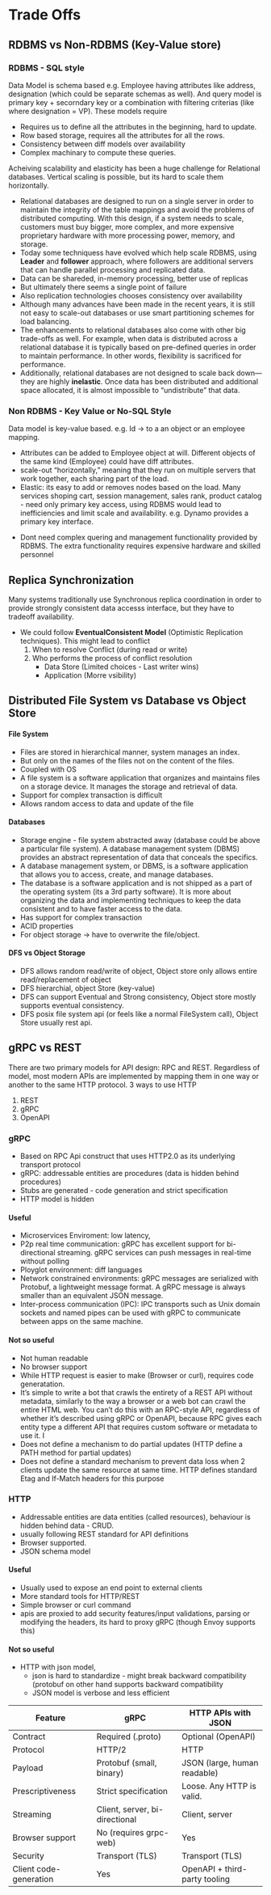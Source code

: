 # Trade Offs

## RDBMS vs Non-RDBMS (Key-Value store)

### RDBMS - SQL style
Data Model is schema based e.g. Employee having attributes like address, designation (which could be separate schemas as well). And query model is primary key + secorndary key or a combination with filtering criterias (like where designation = VP). These models require 
- Requires us to define all the attributes in the beginning, hard to update.
- Row based storage, requires all the attributes for all the rows.
- Consistency between diff models over availability
- Complex machinary to compute these queries.

Acheiving scalability and elasticity has been a huge challenge for Relational databases. Vertical scaling is possible, but its hard to scale them horizontally. 
* Relational databases are designed to run on a single server in order to maintain the integrity of the table mappings and avoid the problems of distributed computing. With this design, if a system needs to scale, customers must buy bigger, more complex, and more expensive proprietary hardware with more processing power, memory, and storage. 
* Today some techniquess have evolved which help scale RDBMS, using **Leader** and **follower** approach, where followers are additional servers that can handle parallel processing and replicated data. 
* Data can be shareded, in-memory processing, better use of replicas
* But ultimately there seems a single point of failure
* Also replication technologies chooses consistency over availability
* Although many advances have been made in the recent years, it is still not easy to scale-out databases or use smart partitioning schemes for load
balancing.
* The enhancements to relational databases also come with other big trade-offs as well. For example, when data is distributed across a relational database it is typically based on pre-defined queries in order to maintain performance. In other words, flexibility is sacrificed for performance.
* Additionally, relational databases are not designed to scale back down—they are highly **inelastic**. Once data has been distributed and additional space allocated, it is almost impossible to “undistribute” that data.

### Non RDBMS - Key Value or No-SQL Style
Data model is key-value based. e.g. Id -> to a an object or an employee mapping.
- Attributes can be added to Employee object at will. Different objects of the same kind (Employee) could have diff attributes.
- scale-out “horizontally,” meaning that they run on multiple servers that work together, each sharing part of the load.
- Elastic: its easy to add or removes nodes based on the load.
Many services shoping cart, session management, sales rank, product catalog - need only primary key access, using RDBMS would lead to
inefficiencies and limit scale and availability. e.g. Dynamo provides a primary key interface. 
* Dont need complex quering and management functionality provided by RDBMS. The extra functionality requires expensive hardware and skilled personnel


## Replica Synchronization
Many systems traditionally use Synchronous replica coordination in order to provide strongly consistent data accesss interface, but they have to tradeoff 
availability. 
- We could follow **EventualConsistent Model** (Optimistic Replication techniques). This might lead to conflict
  1) When to resolve Conflict (during read or write)
  2) Who performs the process of conflict resolution
      * Data Store  (Limited choices - Last writer wins)
      * Application (Morre vsibility)

## Distributed File System vs Database vs Object Store

#### File System
- Files are stored in hierarchical manner, system manages an index.
- But only on the names of the files not on the content of the files.
- Coupled with OS
- A file system is a software application that organizes and maintains files on a storage device. It manages the storage and retrieval of data.
- Support for complex transaction is difficult
- Allows random access to data and update of the file

#### Databases
- Storage engine - file system abstracted away (database could be above a particular file system). A database management system (DBMS) provides an 
abstract representation of data that conceals the specifics.
- A database management system, or DBMS, is a software application that allows you to access, create, and manage databases.
- The database is a software application and is not shipped as a part of the operating system (its a 3rd party software). It is more about 
organizing the data and implementing techniques to keep the data consistent and to have faster access to the data.
- Has support for complex transaction
- ACID properties
- For object storage -> have to overwrite the file/object.

#### DFS vs Object Storage
- DFS allows random read/write of object, Object store only allows entire read/replacement of object
- DFS hierarchial, object Store (key-value)
- DFS can support Eventual and Strong consistency, Object store mostly supports eventual consistency.
- DFS posix file system api (or feels like a normal FileSystem call), Object Store usually rest api.


## gRPC vs REST
There are two primary models for API design: RPC and REST. Regardless of model, most modern APIs are implemented by mapping them in one way or another to the same HTTP protocol. 
3 ways to use HTTP
1) REST
2) gRPC
3) OpenAPI


### gRPC
- Based on RPC Api construct that uses HTTP2.0 as its underlying transport protocol
- gRPC: addressable entities are procedures (data is hidden behind procedures)
- Stubs are generated - code generation and strict specification
- HTTP model is hidden 

#### Useful
- Microservices Enviroment: low latency, 
- P2p real time communication: gRPC has excellent support for bi-directional streaming. gRPC services can push messages in real-time without polling
- Ployglot environment: diff languages 
- Network constrained environments: gRPC messages are serialized with Protobuf, a lightweight message format. A gRPC message is always smaller than an equivalent JSON message.
- Inter-process communication (IPC): IPC transports such as Unix domain sockets and named pipes can be used with gRPC to communicate between apps on the same machine. 

#### Not so useful
- Not human readable
- No browser support
- While HTTP request is easier to make (Browser or curl), requires code generatation.
- It’s simple to write a bot that crawls the entirety of a REST API without metadata, similarly to the way a browser or a web bot can crawl the entire HTML web. You can’t do this with an RPC-style API, regardless of whether it’s described using gRPC or OpenAPI, because RPC gives each entity type a different API that requires custom software or metadata to use it. I
- Does not define a mechanism to do partial updates (HTTP define a PATH method for partial updates)
- Does not define a standard mechanism to prevent data loss when 2 clients update the same resource at same time. HTTP defines standard Etag and If-Match headers for this purpose

### HTTP
- Addressable entities are data entities (called resources), behaviour is hidden behind data - CRUD.
- usually following REST standard for API definitions
- Browser supported.
- JSON schema model

#### Useful
- Usually used to expose an end point to external clients
- More standard tools for HTTP/REST
- Simple browser or curl command
- apis are proxied to add security features/input validations, parsing or modifying the headers, its hard to proxy gRPC (though Envoy supports this)

#### Not so useful
- HTTP with json model, 
  - json is hard to standardize - might break backward compatibility (protobuf on other hand supports backward compatibility
  - JSON model is verbose and less efficient

| Feature	| gRPC  |	HTTP APIs with JSON |
| ------  | ----- | ------------------- |
Contract	| Required (.proto)	| Optional (OpenAPI)
Protocol	| HTTP/2 |	HTTP
Payload	  |Protobuf (small, binary)	| JSON (large, human readable)
Prescriptiveness	| Strict specification	| Loose. Any HTTP is valid.
Streaming	| Client, server, bi-directional	| Client, server
Browser support |	No (requires grpc-web)	| Yes
Security	| Transport (TLS)	| Transport (TLS)
Client code-generation	|Yes |	OpenAPI + third-party tooling


